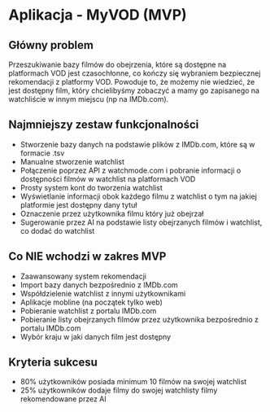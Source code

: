 # Aplikacja - MyVOD (MVP)

## Główny problem
Przeszukiwanie bazy filmów do obejrzenia, które są dostępne na platformach VOD jest czasochłonne, co kończy się wybraniem bezpiecznej rekomendacji z platformy VOD. Powoduje to, że możemy nie wiedzieć, że jest dostępny film, który chcielibyśmy zobaczyć a mamy go zapisanego na watchliście w innym miejscu (np na IMDb.com).

## Najmniejszy zestaw funkcjonalności
- Stworzenie bazy danych na podstawie plików z IMDb.com, które są w formacie .tsv
- Manualne stworzenie watchlist
- Połączenie poprzez API z watchmode.com i pobranie informacji o dostępności filmów w watchlist na platformach VOD
- Prosty system kont do tworzenia watchlist
- Wyświetlanie informacji obok każdego filmu z watchlist o tym na jakiej platformie jest dostępny dany tytuł
- Oznaczenie przez użytkownika filmu który już obejrzał
- Sugerowanie przez AI na podstawie listy obejrzanych filmów i watchlist, co dodać do watchlist

## Co NIE wchodzi w zakres MVP
- Zaawansowany system rekomendacji
- Import bazy danych bezpośrednio z IMDb.com
- Współdzielenie watchlist z innymi użytkownikami
- Aplikacje mobline (na początek tylko web)
- Pobieranie watchlist z portalu IMDb.com
- Pobieranie listy obejrzanych filmów przez użytkownika bezpośrednio z portalu IMDb.com
- Wybór kraju w jaki danych film jest dostępny

## Kryteria sukcesu
- 80% użytkowników posiada minimum 10 filmów na swojej watchlist
- 25% użytkowników dodaje filmy do swojej watchlisty filmy rekomendowane przez AI
